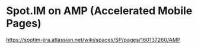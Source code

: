 # Spot.IM on AMP (Accelerated Mobile Pages)

https://spotim-jira.atlassian.net/wiki/spaces/SP/pages/160137260/AMP
